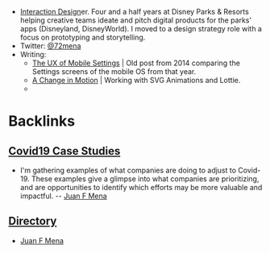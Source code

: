 - [Interaction Design](<Interaction Design.md>)er. Four and a half years at Disney Parks & Resorts helping creative teams ideate and pitch digital products for the parks' apps (Disneyland, DisneyWorld). I moved to a design strategy role with a focus on prototyping and storytelling.
- Twitter: [@72mena](https://twitter.com/72mena)
- Writing:
    - [The UX of Mobile Settings](https://72mena.com/the-ux-of-mobile-settings) | Old post from 2014 comparing the Settings screens of the mobile OS from that year.  
    - [A Change in Motion](https://72mena.com/a-change-in-motion) | Working with SVG Animations and Lottie.
    - 

# Backlinks
## [Covid19 Case Studies](<Covid19 Case Studies.md>)
- I'm gathering examples of what companies are doing to adjust to Covid-19. These examples give a glimpse into what companies are prioritizing, and are opportunities to identify which efforts may be more valuable and impactful. -- [Juan F Mena](<Juan F Mena.md>)

## [Directory](<Directory.md>)
- [Juan F Mena](<Juan F Mena.md>)

